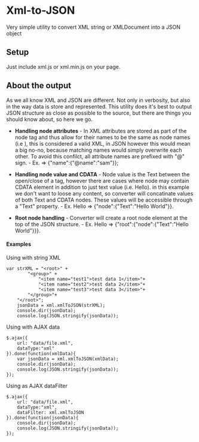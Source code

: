 Xml-to-JSON
===========

Very simple utility to convert XML string or XMLDocument into a JSON object

Setup
---
Just include xml.js or xml.min.js on your page.

About the output
---
As we all know XML and JSON are different. Not only in verbosity, but also in the way data is store and represented. This utility does it's best to output JSON structure as close as possible to the source, but there are things you should know about, so here we go.

* **Handling node attributes** - In XML attributes are stored as part of the node tag and thus allow for their names to be the same as node names (i.e <name name="sam"/>), this is considered a valid XML, in JSON however this would mean a big no-no, because matching names would simply overwrite each other. To avoid this confilct, all attribute names are prefixed with "@" sign. - Ex.  <name name="sam"/> => {"name":{"@name":"sam"}};

* **Handling node value and CDATA** - Node value is the Text between the open/close of a tag, however there are cases where node may contain CDATA element in addition to just text value (i.e. <node>Hello<![CDATA[ World]]></node>). in this example we don't want to loose any content, so converter will concatinate values of both Text and CDATA nodes. These values will be accessible through a "Text" property. - Ex. <node>Hello<![CDATA[ World]]></node> => {"node":{"Text":"Hello World"}}.

* **Root node handling** - Converter will create a root node element at the top of the JSON structure. - Ex. <root><node>Hello<![CDATA[ World]]></node></root> => {"root":{"node":{"Text":"Hello World"}}}.

#### Examples
Using with string XML

	var strXML = "<root>" +
			"<group>" +
				"<item name="test1">test data 1</item>"+
				"<item name="test2">test data 2</item>"+
				"<item name="test3">test data 3</item>"+
			"</group>"+
		"</root>";
		jsonData = xml.xmlToJSON(strXML);
		console.dir(jsonData);
		console.log(JSON.stringify(jsonData));

Using with AJAX data

	$.ajax({
		url: "data/file.xml",
		dataType:"xml"
	}).done(function(xmlData){
		var jsonData = xml.xmlToJSON(xmlData);
		console.dir(jsonData);
		console.log(JSON.stringify(jsonData));
	});

Using as AJAX dataFilter

	$.ajax({
		url: "data/file.xml",
		dataType:"xml",
		dataFilter: xml.xmlToJSON
	}).done(function(jsonData){
		console.dir(jsonData);
		console.log(JSON.stringify(jsonData));
	});